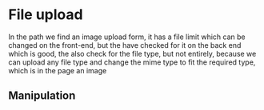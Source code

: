 
# File upload

In the path we find an image upload form, it has a file limit which can be changed on the front-end, but the have checked for it on the back end which is good, the also check for the file type, but not entirely, because we can upload any file type and change the mime type to fit the required type, which is in the page an image

## Manipulation

